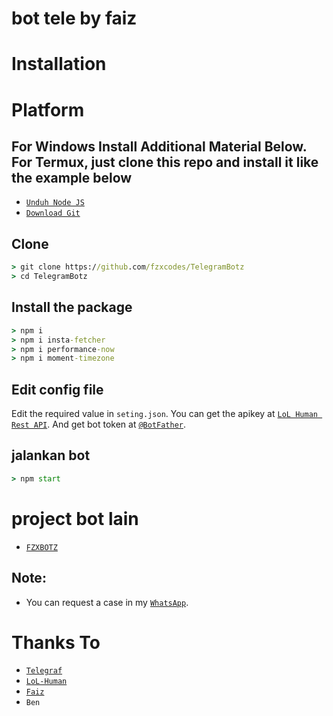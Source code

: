 # bot tele by faiz

# Installation

# Platform 
## For Windows Install Additional Material Below. For Termux, just clone this repo and install it like the example below 
 

* [ `Unduh Node JS` ]( https://nodejs.org/en/download/ )
* [`Download Git`](https://git-scm.com/download/win)


## Clone
```cmd
> git clone https://github.com/fzxcodes/TelegramBotz
> cd TelegramBotz
```

## Install the package
```cmd
> npm i
> npm i insta-fetcher
> npm i performance-now 
> npm i moment-timezone
```

## Edit config file
Edit the required value in `seting.json`. You can get the apikey at [`LoL Human Rest API`](http://api.lolhuman.xyz/). And get bot token at [`@BotFather`](http://t.me/BotFather).

## jalankan bot 
```cmd
> npm start
```

# project bot lain
* [`FZXBOTZ`](https://t.me/fzxbotz_bot)

## Note:
* You can request a case in my [`WhatsApp`](http://wa.me/6289649480997).

# Thanks To
* [`Telegraf`](https://github.com/telegraf/telegraf)
* [`LoL-Human`](https://github.com/LoL-Human)
* [`Faiz`](https://github.com/fzxcodes)
* `Ben`
